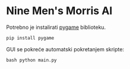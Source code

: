 # Nine Men's Morris AI 
Potrebno je instalirati [pygame](https://pypi.org/project/pygame/) biblioteku. 

```bash 
pip install pygame
``` 

GUI se pokreće automatski pokretanjem skripte: 

```
bash python main.py
```
